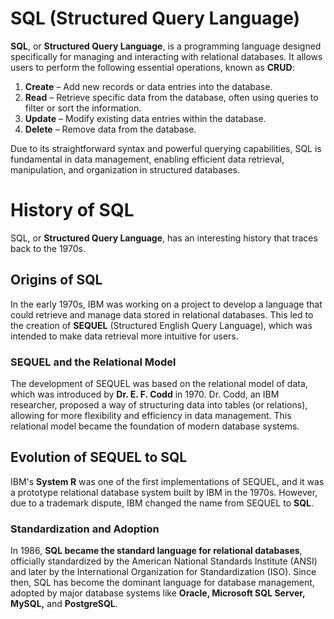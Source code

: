 # SQL (Structured Query Language)

**SQL**, or **Structured Query Language**, is a programming language designed specifically for managing and interacting with relational databases. It allows users to perform the following essential operations, known as **CRUD**:

1. **Create** – Add new records or data entries into the database.
2. **Read** – Retrieve specific data from the database, often using queries to filter or sort the information.
3. **Update** – Modify existing data entries within the database.
4. **Delete** – Remove data from the database.

Due to its straightforward syntax and powerful querying capabilities, SQL is fundamental in data management, enabling efficient data retrieval, manipulation, and organization in structured databases.

# History of SQL

SQL, or **Structured Query Language**, has an interesting history that traces back to the 1970s.

## Origins of SQL

In the early 1970s, IBM was working on a project to develop a language that could retrieve and manage data stored in relational databases. This led to the creation of **SEQUEL** (Structured English Query Language), which was intended to make data retrieval more intuitive for users.

### SEQUEL and the Relational Model

The development of SEQUEL was based on the relational model of data, which was introduced by **Dr. E. F. Codd** in 1970. Dr. Codd, an IBM researcher, proposed a way of structuring data into tables (or relations), allowing for more flexibility and efficiency in data management. This relational model became the foundation of modern database systems.

## Evolution of SEQUEL to SQL

IBM's **System R** was one of the first implementations of SEQUEL, and it was a prototype relational database system built by IBM in the 1970s. However, due to a trademark dispute, IBM changed the name from SEQUEL to **SQL**.

### Standardization and Adoption

In 1986, **SQL became the standard language for relational databases**, officially standardized by the American National Standards Institute (ANSI) and later by the International Organization for Standardization (ISO). Since then, SQL has become the dominant language for database management, adopted by major database systems like **Oracle, Microsoft SQL Server, MySQL,** and **PostgreSQL**.

